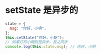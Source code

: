 # setState 是异步的

```js
state = {
  msg: "你好，小明",
};
this.setState("你好，小胡");
// 如果打印小明则是异步，反之同步
console.log(this.state.msg); // 你好，小明
```